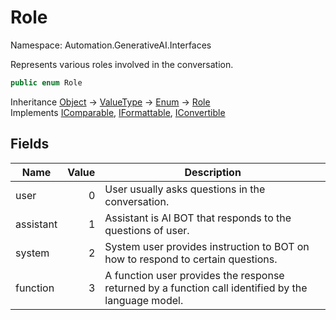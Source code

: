 # Role

Namespace: Automation.GenerativeAI.Interfaces

Represents various roles involved in the conversation.

```csharp
public enum Role
```

Inheritance [Object](https://docs.microsoft.com/en-us/dotnet/api/system.object) → [ValueType](https://docs.microsoft.com/en-us/dotnet/api/system.valuetype) → [Enum](https://docs.microsoft.com/en-us/dotnet/api/system.enum) → [Role](./automation.generativeai.interfaces.role.md)<br>
Implements [IComparable](https://docs.microsoft.com/en-us/dotnet/api/system.icomparable), [IFormattable](https://docs.microsoft.com/en-us/dotnet/api/system.iformattable), [IConvertible](https://docs.microsoft.com/en-us/dotnet/api/system.iconvertible)

## Fields

| Name | Value | Description |
| --- | --: | --- |
| user | 0 | User usually asks questions in the conversation. |
| assistant | 1 | Assistant is AI BOT that responds to the questions of user. |
| system | 2 | System user provides instruction to BOT on how to respond to certain questions. |
| function | 3 | A function user provides the response returned by a function call  identified by the language model. |
